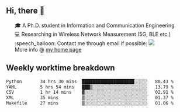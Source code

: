 <h2 > Hi, there 👋 </h3>

<div >
 <ul>
 🎓 A Ph.D. student in Information and Communication Engineering <br>
 💻 Researching in Wireless Network Measurement (5G, BLE etc.)<br>
 :speech_balloon: Contact me through email if possible: <a href="mailto:ethanjia@sjtu.edu.cn"><img src="https://img.shields.io/badge/-ethanjia@sjtu.edu.cn-c14438?style=plastic&logo=Gmail&logoColor=white&link=mailto:mailto:ethanjia@sjtu.edu.cn"></a> <br>
  More info @ <a href="https://haifengjia.github.io">my home page</a>
 </ul>
</div>

<h2 >
Weekly worktime breakdown
</h1>


<!--START_SECTION:waka-->

```txt
Python       34 hrs 30 mins  ████████████████████░░░░░   80.43 %
YAML         5 hrs 54 mins   ███▒░░░░░░░░░░░░░░░░░░░░░   13.79 %
CSV          1 hr 14 mins    ▓░░░░░░░░░░░░░░░░░░░░░░░░   02.91 %
XML          35 mins         ▒░░░░░░░░░░░░░░░░░░░░░░░░   01.37 %
Makefile     27 mins         ▒░░░░░░░░░░░░░░░░░░░░░░░░   01.06 %
```

<!--END_SECTION:waka-->


